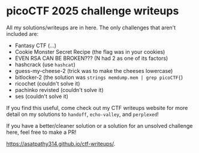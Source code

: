 # picoCTF 2025 challenge writeups
All my solutions/writeups are in here. The only challenges that aren't included are:
- Fantasy CTF (...)
- Cookie Monster Secret Recipe (the flag was in your cookies)
- EVEN RSA CAN BE BROKEN??? (N had 2 as one of its factors)
- hashcrack (use `hashcat`)
- guess-my-cheese-2 (trick was to make the cheeses lowercase)
- bitlocker-2 (the solution was `strings memdump.mem | grep picoCTF{`)
- ricochet (couldn't solve it)
- pachinko revisted (couldn't solve it)
- ses (couldn't solve it)

If you find this useful, come check out my CTF writeups website for more detail on my solutions to `handoff`, `echo-valley`, and `perplexed`!

If you have a better/cleaner solution or a solution for an unsolved challenge here, feel free to make a PR!

https://asatpathy314.github.io/ctf-writeups/.

